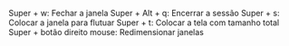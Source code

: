 Super + w:                   Fechar a janela
Super + Alt + q:             Encerrar a sessão
Super + s:                   Colocar a janela para flutuar
Super + t:                   Colocar a tela com tamanho total
Super + botão direito mouse: Redimensionar janelas 